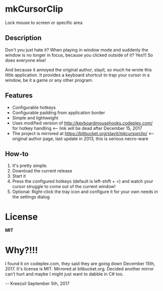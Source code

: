 # mkCursorClip
Lock mouse to screen or specific area

## Description
Don't you just hate it? When playing in window mode and suddenly the window is no longer in focus, because you clicked outside of it?
Yes!!! So does everyone else!

And because it annoyed the original author, slayit, so much he wrote this little application. It provides a keyboard shortcut to trap your cursor in a window, be it a game or any other program.

## Features
* Configurable hotkeys
* Configurable padding from application border
* Simple and lightweight
* Uses modified version of http://keyboardmousehooks.codeplex.com/ for hotkey handling <-- link will be dead after December 15, 2017
* The project is mirrored at https://bitbucket.org/slayit/mkcursorclip/ <--original author page, last update in 2013, this is serious necro-ware

## How-to

1. It's pretty simple.
1. Download the current release
1. Start it
1. Press the configured hotkeys (default is left-shift + <) and watch your cursor struggle to come out of the current window!
1. Optional: Right-click the tray icon and configure it for your own needs in the settings dialog

# License
**MIT**

# Why?!!!
I found it on codeplex.com, they said they are going down December 15th, 2017. It's license is MIT. Mirrored at bitbucket.org. Decided another mirror can't hurt and maybe I might just want to dabble in C# too. 

-- Kreezxil September 5th, 2017
